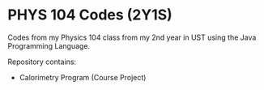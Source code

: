 # PHYS 104 Codes (2Y1S)
Codes from my Physics 104 class from my 2nd year in UST using the Java Programming Language.

Repository contains:
  - Calorimetry Program (Course Project)
